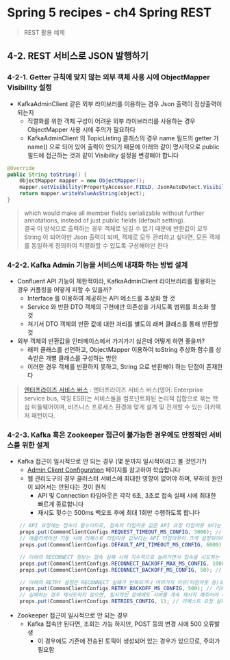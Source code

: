 # Spring 5 recipes - ch4 Spring REST
> REST 활용 예제

## 4-2. REST 서비스로 JSON 발행하기

### 4-2-1. Getter 규칙에 맞지 않는 외부 객체 사용 시에 ObjectMapper Visibility 설정
* KafkaAdminClient 같은 외부 라이브러를 이용하는 경우 Json 출력이 정상출력이 되는지
  - 직렬화를 위한 객체 구성이 어려운 외부 라이브러리를 사용하는 경우 ObjectMapper 사용 시에 주의가 필요하다
  - KafkaAdminClient 의 TopicListing 클래스의 경우 name 필드의 getter 가 name() 으로 되어 있어 출력이 안되기 때문에 아래와 같이 명시적으로 public 필드에 접근하는 것과 같이 Visibility 설정을 변경해야 합니다
```java
@Override
public String toString() {
    ObjectMapper mapper = new ObjectMapper();
    mapper.setVisibility(PropertyAccessor.FIELD, JsonAutoDetect.Visibility.ANY);
    return mapper.writeValueAsString(object);
}
```
> which would make all member fields serializable without further annotations, instead of just public fields (default setting).
> <br>
> 결국 이 방식으로 출력하는 경우 객체로 넘길 수 없기 때문에 반환값이 모두 String 이 되어야만 Json 출력이 되며, 객체로 모두 관리하고 싶다면, 모든 객체를 동일하게 정의하여 직렬화할 수 있도록 구성해야만 한다

### 4-2-2. Kafka Admin 기능을 서비스에 내재화 하는 방법 설계
* Confluent API 기능이 제한적이라, KafkaAdminClient 라이브러리를 활용하는 경우 커플링을 어떻게 피할 수 있을까?
  - Interface 를 이용하여 제공하는 API 메소드를 추상화 할 것
  - Service 와 반환 DTO 객체의 구현에만 의존성을 가지도록 범위를 최소화 할 것
  - 쳐기서 DTO 객체의 반환 값에 대한 처리를 별도의 래퍼 클래스를 통해 반환할 것
* 외부 객체의 반환값을 인터페이스에서 가겨가기 싫은데 어떻게 하면 좋을까?
  - 래퍼 클래스를 선언하고, ObjectMapper 이용하여 toString 추상화 함수를 상속받은 개별 클래스를 구성하는 방안 
  - 이러한 경우 객체를 반환하지 못하고, String 으로 반환해야 하는 단점이 존재한다

> [엔터프라이즈 서비스 버스](https://ko.wikipedia.org/wiki/엔터프라이즈_서비스_버스) : 엔터프라이즈 서비스 버스(영어: Enterprise service bus, 약칭 ESB)는 서비스들을 컴포넌트화된 논리적 집합으로 묶는 핵심 미들웨어이며, 비즈니스 프로세스 환경에 맞게 설계 및 전개할 수 있는 아키텍처 패턴이다.


### 4-2-3. Kafka 혹은 Zookeeper 접근이 불가능한 경우에도 안정적인 서비스를 위한 설계
* Kafka 접근이 일시적으로 안 되는 경우 (몇 분까지 일시적이라고 볼 것인가?)
  - [Admin Client Configuration](https://docs.confluent.io/platform/current/installation/configuration/admin-configs.html) 페이지를 참고하여 학습합니다
  - 웹 관리도구의 경우 클러스터 서비스에 최대한 영향이 없어야 하며, 부하의 원인이 되어서는 안된다는 것이 원칙
    - API 및 Connection 타임아웃은 각각 6초, 3초로 접속 실패 시에 최대한 빠르게 종료합니다
    - 재시도 횟수는 500ms 백오프 후에 최대 1회만 수행하도록 합니다
```java
    // API 요청에는 접속이 필수이므로, 접속의 타임아웃 값은 API 요청 타임아웃 보다는 작아야 한다 - 3/6초로 축소
    props.put(CommonClientConfigs.REQUEST_TIMEOUT_MS_CONFIG, 3000); // 커넥션 생성 요청 시에 타임아웃 시간 (default: 30 seconds)
    // 애플리케이션 기동 시에 리퀘스트 타임아웃 값보다는 API 타임아웃이 크게 설정되어야 하며, Client API 호출의 타임아웃 값 설정
    props.put(CommonClientConfigs.DEFAULT_API_TIMEOUT_MS_CONFIG, 6000); // API 호출 타임아웃 (default: 60 secs)

    // 아래의 RECONNECT 정보는 접속 실패 시에 지수적으로 늘려가면서 접속을 시도하는 시간을 의미 - 접속유지를 위해서는 설정을 유지할 필요 있음
    props.put(CommonClientConfigs.RECONNECT_BACKOFF_MAX_MS_CONFIG, 1000); // 연속적인 접속 실패시에 Backoff 지수적 상승 최대 시간 (default: 1 second)
    props.put(CommonClientConfigs.RECONNECT_BACKOFF_MS_CONFIG, 50); // Backoff 초기 시간 (default: 50ms -> 100ms ... 1000ms)

    // 아래의 RETRY 설정은 RECONNECT 실패가 반복되거나 여러가지 이유(타임아웃 등)로 접속에 실패한 경우 다시 시도하는 횟수 - 횟수만 1회로 조정
    props.put(CommonClientConfigs.RETRY_BACKOFF_MS_CONFIG, 500); // 리퀘스트 요청 실패 시에 대기 후에 다시 요청하는 시간 (default: 100ms)
    // 실패하는 경우 재시도하지 않으면, 일시적인 장애에도 서버를 계속 재시작 해주어야 하므로, 설정 조정이 필요함
    props.put(CommonClientConfigs.RETRIES_CONFIG, 1); // 리퀘스트 요청 실패 시에 최대 재시도하는 횟수 (default: 0 or 2147483647)
```
* Zookeeper 접근이 일시적으로 안 되는 경우
  - Kafka 접속만 된다면, 조회는 가능 하지만, POST 등의 변경 시에 500 오류발생
    - 이 경우에도 기존에 전송된 토픽이 생성되어 있는 경우가 있으므로, 주의가 필요함
